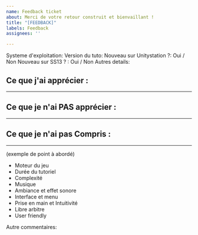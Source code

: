 ```yaml
---
name: Feedback ticket
about: Merci de votre retour construit et bienvaillant !
title: "[FEEDBACK]"
labels: Feedback
assignees: ''

---
```


Systeme d'exploitation: 
Version du tuto:
Nouveau sur Unitystation ?: Oui / Non
Nouveau sur SS13 ? : Oui / Non
Autres details: 

## Ce que j'ai apprécier :

---

## Ce que je n'ai PAS apprécier :
---

## Ce que je n'ai pas Compris :
---

(exemple de point à abordé) 
- Moteur du jeu
- Durée du tutoriel
- Complexité
- Musique
- Ambiance et effet sonore
- Interface et menu
- Prise en main et Intuitivité 
- Libre arbitre
- User friendly

 Autre commentaires:
